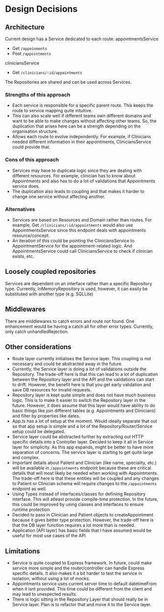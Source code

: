 
# Design Decisions

## Architecture
Current design has a Service dedicated to each route:
appointmentsService
* Get `/appoinments`
* Post `/appointments`

cliniciansService
* Get `/clinicians/:id/appointments`

The Repositories are shared and can be used across Services.

### Strengths of this approach
* Each service is responsible for a specific parent route. This keeps the route to service mapping quite intuitive.
* This can also scale well if different teams own different domains and want to be able to make changes without affecting other teams. So, the duplication that arises here can be a strength depending on the organisation structure.
* Allows each route to evolve independently. For example, if Clinicians needed different information in their appointments, CliniciansService could provide that.

### Cons of this approach
* Services may have to duplicate logic since they are dealing with different resources. For example, clinician has to know about Appointments and also has to do a lot of validations that Appointments service does.
* The duplication also leads to coupling and that makes it harder to change one service without affecting another.

### Alternatives
* Services are based on Resources and Domain rather than routes. For example, Get `/clinicians/:id/appointments` would also use AppointmentsService since this endpoint deals with appointments resource/concept.
* An iteration of this could be pointing the CliniciansService to AppointmentService for the appointment-related logic. And AppointmentsService could call CliniciansService to check if clinician exists, etc.


## Loosely coupled repositories
Services are dependent on an interface rather than a specific Repository type. Currently, InMemoryRepository is used, however, it can easily be substituted with another type (e.g. SQLLite)

## Middlewares
There are middlewares to catch errors and route not found.
One enhancement would be having a catch all for other error types. Currently, only catch unhandledRejection.

## Other considerations
* Route layer currently initialises the Service layer. This coupling is not necessary and could be abstracted away in the future.
* Currently, the Service layer is doing a lot of validations outside the Repository. The trade-off here is that this can lead to a lot of duplication between the Repository layer and the API and the validations can start to drift. However, the benefit here is that you get early validation and save DB resources for invalid requests.
* Repository layer is kept quite simple and does not have much business logic. This is to make it easier to switch the Repository layer in the future. However, it does assume that this layer would have ability to do basic things like join different tables (e.g. Appointments and Clinicians) and filter by properties like dates.
* App.ts has a lot of setup at the moment. Would ideally separate that out so that app setup is simple and a lot of the Repository/Router/Service setup could be delegated.
* Service layer could be abstracted further by extracting out HTTP specific details into a Controller layer. Decided to keep it all in Service layer for simplicity. As this app expands, might be better to have more separation of concerns. The service layer is starting to get quite large and complex.
* Important details about Patient and Clinician (like name, speciality, etc.) will be available in `/appointments` endpoint because these are critical details that will most likely be needed when working with Appointments. The trade-off here is that these entities will be coupled and any changes to Patient or Clinician schema will require changes to the `/appointments` endpoint as well.
* Using Types instead of interfaces/classes for definiing Repository interface. This will atleast provide compile-time protection. In the future, this could be improved by using classes and interfaces to ensure runtime protection.
* Decided to pass in Clinician and Patient objects to createAppointment because it gives better type protection. However, the trade-off here is that the DB layer function requires a lot more than is needed.
* Application (API layer) has basic fields that I have assumed would be useful for most use cases of the API


## Limitations
* Service is quite coupled to Express framework. In future, could make service more simple and the router/controller can handle Express specific details. It also makes it a bit harder to test the service in isolation, without using a lot of mocks.
* Appointments service uses current server time to default datetimeFrom when it isnt provided. This time could be different from the client and may lead to unexpected results.
* There is logic sitting in the Repository Layer that should really be in Service layer. Plan is to refactor that and move it to the Service layer.